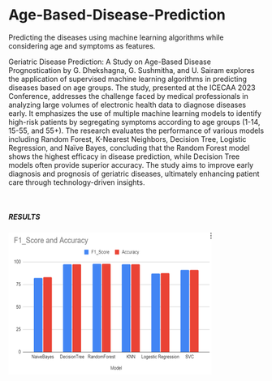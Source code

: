 # Age-Based-Disease-Prediction
Predicting the diseases using machine learning algorithms while considering age and symptoms as features.
<p>Geriatric Disease Prediction: A Study on Age-Based Disease Prognostication by G. Dhekshagna, G. Sushmitha, and U. Sairam explores the application of supervised machine learning algorithms in predicting diseases based on age groups. The study, presented at the ICECAA 2023 Conference, addresses the challenge faced by medical professionals in analyzing large volumes of electronic health data to diagnose diseases early. It emphasizes the use of multiple machine learning models to identify high-risk patients by segregating symptoms according to age groups (1-14, 15-55, and 55+). The research evaluates the performance of various models including Random Forest, K-Nearest Neighbors, Decision Tree, Logistic Regression, and Naïve Bayes, concluding that the Random Forest model shows the highest efficacy in disease prediction, while Decision Tree models often provide superior accuracy. The study aims to improve early diagnosis and prognosis of geriatric diseases, ultimately enhancing patient care through technology-driven insights.</p>

<br>
<h5>RESULTS</h5>
<img src=results.png width=400>
